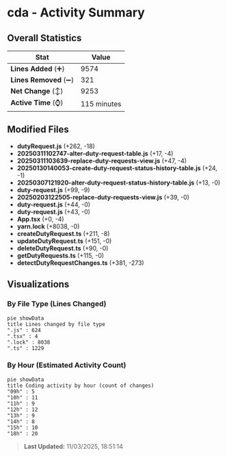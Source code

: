 # cda - Activity Summary 

## Overall Statistics

| Stat                   | Value                                                             |
| ---------------------- | ----------------------------------------------------------------- |
| **Lines Added** (➕)   | 9574                                          |
| **Lines Removed** (➖) | 321                                        |
| **Net Change** (↕)    | 9253                |
| **Active Time** (⌚)   | 115 minutes |


## Modified Files
- **dutyRequest.js** (+262, -18)
- **20250311102747-alter-duty-request-table.js** (+17, -4)
- **20250311103639-replace-duty-requests-view.js** (+47, -4)
- **20250130140053-create-duty-request-status-history-table.js** (+24, -1)
- **20250307121920-alter-duty-request-status-history-table.js** (+13, -0)
- **duty-request.js** (+99, -9)
- **20250203122505-replace-duty-requests-view.js** (+39, -0)
- **duty-request.js** (+44, -0)
- **duty-request.js** (+43, -0)
- **App.tsx** (+0, -4)
- **yarn.lock** (+8038, -0)
- **createDutyRequest.ts** (+211, -8)
- **updateDutyRequest.ts** (+151, -0)
- **deleteDutyRequest.ts** (+90, -0)
- **getDutyRequests.ts** (+115, -0)
- **detectDutyRequestChanges.ts** (+381, -273)

## Visualizations

### By File Type (Lines Changed)

```mermaid
pie showData
title Lines changed by file type
".js" : 624
".tsx" : 4
".lock" : 8038
".ts" : 1229
```

### By Hour (Estimated Activity Count)

```mermaid
pie showData
title Coding activity by hour (count of changes)
"09h" : 5
"10h" : 11
"11h" : 9
"12h" : 12
"13h" : 9
"14h" : 8
"15h" : 10
"18h" : 20
```


> **Last Updated:** 11/03/2025, 18:51:14